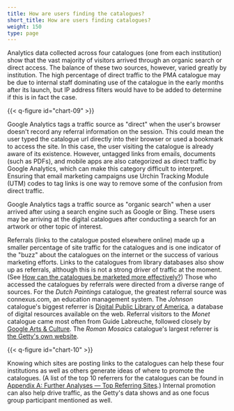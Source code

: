 ```yaml
---
title: How are users finding the catalogues?
short_title: How are users finding catalogues?
weight: 150
type: page
---
```


Analytics data collected across four catalogues (one from each institution) show that the vast majority of visitors arrived through an organic search or direct access. The balance of these two sources, however, varied greatly by institution. The high percentage of direct traffic to the PMA catalogue may be due to internal staff dominating use of the catalogue in the early months after its launch, but IP address filters would have to be added to determine if this is in fact the case.

{{< q-figure id="chart-09" >}}

Google Analytics tags a traffic source as "direct" when the user's browser doesn't record any referral information on the session. This could mean the user typed the catalogue url directly into their browser or used a bookmark to access the site. In this case, the user visiting the catalogue is already aware of its existence. However, untagged links from emails, documents (such as PDFs), and mobile apps are also categorized as direct traffic by Google Analytics, which can make this category difficult to interpret. Ensuring that email marketing campaigns use Urchin Tracking Module (UTM) codes to tag links is one way to remove some of the confusion from direct traffic.

Google Analytics tags a traffic source as "organic search" when a user arrived after using a search engine such as Google or Bing. These users may be arriving at the digital catalogues after conducting a search for an artwork or other topic of interest.

Referrals (links to the catalogue posted elsewhere online) made up a smaller percentage of site traffic for the catalogues and is one indicator of the "buzz" about the catalogues on the internet or the success of various marketing efforts. Links to the catalogues from library databases also show up as referrals, although this is not a strong driver of traffic at the moment. (See [How can the catalogues be marketed more effectively?](/marketing-and-demographics/effective-marketing/)) Those who accessed the catalogues by referrals were directed from a diverse range of sources. For the *Dutch Paintings* catalogue, the greatest referral source was connexus.com, an education management system. The *Johnson* catalogue's biggest referrer is [Digital Public Library of America](https://dp.la/), a database of digital resources available on the web. Referral visitors to the *Monet* catalogue came most often from Guide Labreuche, followed closely by [Google Arts & Culture](https://artsandculture.google.com/). The *Roman Mosaics* catalogue's largest referrer is [the Getty's own website](http://getty.edu/).

{{< q-figure id="chart-10" >}}

Knowing which sites are posting links to the catalogues can help these four institutions as well as others generate ideas of where to promote the catalogues. (A list of the top 10 referrers for the catalogues can be found in [Appendix A: Further Analyses — Top Referring Sites](/further-analyses/#top-referring-sites).) Internal promotion can also help drive traffic, as the Getty's data shows and as one focus group participant mentioned as well.
